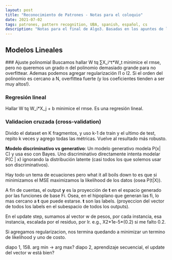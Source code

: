 ```yaml
---
layout: post
title: "Reconocimiento de Patrones - Notas para el coloquio"
date: 2021-07-02
tags: patrones, pattern recognition, UBA, spanish, español, cs
description: "Notas para el final de Algo3. Basadas en los apuntes de la teorica. In Spanish."
---
```


## Modelos Lineales

### Ajuste polinomial
Buscamos hallar W tq ∑X\_i^t\*W\_t minimice el rmse, pero no queremos un grado n del polinomio demasiado grande para no overfittear. Ademas podemos agregar regularización l1 o l2. Si el orden del polinomio es cercano a N, overfittea fuerte (y los coeficientes tienden a ser muy altos!).

### Regresión lineal
Hallar W tq W\_i\*X\_j + b minimice el rmse. Es una regresión lineal.

### Validacion cruzada (cross-validation)
Divido el dataset en K fragmentos, y uso k-1 de train y el ultimo de test, repito k veces y agrego todas las métricas. Vuelve al resultado más robusto.

**Modelo discriminativo vs generativo**: Un modelo generativo modela P(x\| C) y usa eso con Bayes. Uno discriminativo directamente intenta modelar P(C \| x) ignorando la distribución latente (casi todos los que solemos usar son discriminativos).

Hay todo un tema de ecuaciones pero what it all boils down to es que si minimizamos el MSE maximizamos la likelihood de los datos (osea P(t\|X)).

A fin de cuentas, el output **y** es la proyección de **t** en el espacio generado por las funciones de base Fi. Osea, en el hipoplano que generan las fi, lo mas cercano a **t** que puede estarse. **t** son las labels. (proyeccion del vector de todos los labels en el subespacio de todos los outputs).

En el update step, sumamos al vector w de pesos, por cada instancia, esa instancia, escalada por el residuo, por lr. e.g., X2\*1e-5\*(0.2) si me falto 0.2.

Si agregamos regularizacion, nos termina quedando a minimizar un termino de likelihood y uno de costo. 

diapo 1, 158. arg min -> arg max?
diapo 2, aprendizaje secuencial, el update del vector w está bien?
